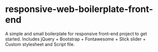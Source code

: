 # responsive-web-boilerplate-front-end
A simple and small boilerplate for responsive front-end project to get started. Includes jQuery + Bootstrap + Fontawesome + Slick slider + Custom stylesheet and Script file. 
